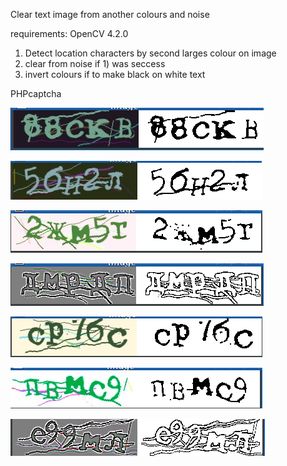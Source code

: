 Clear text image from another colours and noise

requirements: OpenCV 4.2.0

1) Detect location characters by second larges colour on image
2) clear from noise if 1) was seccess
3) invert colours if to make black on white text

PHPcaptcha

![This is an image](https://github.com/Anoncheg1/captcha-image-to-grayscale/blob/master/2022-12-09_19-23.png)

![This is an image](https://github.com/Anoncheg1/captcha-image-to-grayscale/blob/master/2022-12-09_19-23_1.png)

![This is an image](https://github.com/Anoncheg1/captcha-image-to-grayscale/blob/master/2022-12-09_19-23_2.png)

![This is an image](https://github.com/Anoncheg1/captcha-image-to-grayscale/blob/master/2022-12-09_19-50.png)

![This is an image](https://github.com/Anoncheg1/captcha-image-to-grayscale/blob/master/2022-12-09_19-50_1.png)

![This is an image](https://github.com/Anoncheg1/captcha-image-to-grayscale/blob/master/2022-12-09_19-53.png)

![This is an image](https://github.com/Anoncheg1/captcha-image-to-grayscale/blob/master/2022-12-09_19-53_1.png)

